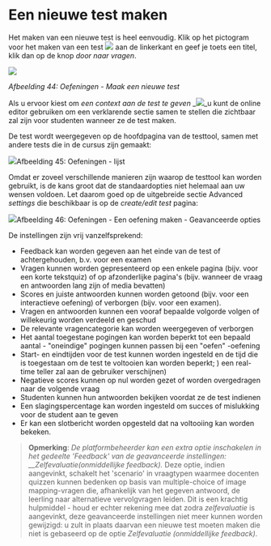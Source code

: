 # Een nieuwe test maken

Het maken van een nieuwe test is heel eenvoudig. Klik op het pictogram voor het maken van een test ![](../../.gitbook/assets/graphics130%20%283%29.png) aan de linkerkant en geef je toets een titel, klik dan op de knop *door naar vragen*.

![](../../.gitbook/assets/graphics133%20%281%29.png)

*Afbeelding 44: Oefeningen - Maak een nieuwe test*

Als u ervoor kiest om *een context aan de test te geven* _![](../../.gitbook/assets/graphics131%20%281%29.png)_u kunt de online editor gebruiken om een verklarende sectie samen te stellen die zichtbaar zal zijn voor studenten wanneer ze de test maken.

De test wordt weergegeven op de hoofdpagina van de testtool, samen met andere tests die in de cursus zijn gemaakt:

![](../../.gitbook/assets/graphics134%20%281%29.png)Afbeelding 45: Oefeningen - lijst

Omdat er zoveel verschillende manieren zijn waarop de testtool kan worden gebruikt, is de kans groot dat de standaardopties niet helemaal aan uw wensen voldoen. Let daarom goed op de uitgebreide sectie Advanced *settings* die beschikbaar is op de *create/edit test* pagina:

![](../../.gitbook/assets/graphics135%20%281%29.png)Afbeelding 46: Oefeningen - Een oefening maken - Geavanceerde opties

De instellingen zijn vrij vanzelfsprekend:

- Feedback kan worden gegeven aan het einde van de test of achtergehouden, b.v. voor een examen
- Vragen kunnen worden gepresenteerd op een enkele pagina (bijv. voor een korte tekstquiz) of op afzonderlijke pagina's (bijv. wanneer de vraag en antwoorden lang zijn of media bevatten)
- Scores en juiste antwoorden kunnen worden getoond (bijv. voor een interactieve oefening) of verborgen (bijv. voor een examen).
- Vragen en antwoorden kunnen een vooraf bepaalde volgorde volgen of willekeurig worden verdeeld en geschud
- De relevante vragencategorie kan worden weergegeven of verborgen
- Het aantal toegestane pogingen kan worden beperkt tot een bepaald aantal - "oneindige" pogingen kunnen passen bij een "oefen" -oefening
- Start- en eindtijden voor de test kunnen worden ingesteld en de tijd die is toegestaan om de test te voltooien kan worden beperkt; ) een real-time teller zal aan de gebruiker verschijnen)
- Negatieve scores kunnen op nul worden gezet of worden overgedragen naar de volgende vraag
- Studenten kunnen hun antwoorden bekijken voordat ze de test indienen
- Een slagingspercentage kan worden ingesteld om succes of mislukking voor de student aan te geven
- Er kan een slotbericht worden opgesteld dat na voltooiing kan worden bekeken.

> **Opmerking**: *De platformbeheerder kan een extra optie inschakelen in het gedeelte 'Feedback' van de geavanceerde instellingen: __Zelfevaluatie(onmiddellijke feedback).* Deze optie, indien aangevinkt, schakelt het 'scenario' in vraagtypen waarmee docenten quizzen kunnen bedenken op basis van multiple-choice of image mapping-vragen die, afhankelijk van het gegeven antwoord, de leerling naar alternatieve vervolgvragen leiden. Dit is een krachtig hulpmiddel - houd er echter rekening mee dat zodra *zelfevaluatie* is aangevinkt, deze geavanceerde instellingen niet meer kunnen worden gewijzigd: u zult in plaats daarvan een nieuwe test moeten maken die niet is gebaseerd op de optie *Zelfevaluatie (onmiddellijke feedback)*.
